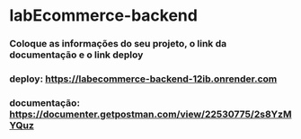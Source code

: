# labEcommerce-backend


### Coloque as informações do seu projeto, o link da documentação e o link deploy

### deploy: https://labecommerce-backend-12ib.onrender.com

### documentação: https://documenter.getpostman.com/view/22530775/2s8YzMYQuz
